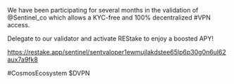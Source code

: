 We have been participating for several months in the validation of @Sentinel_co which allows a KYC-free and 100% decentralized #VPN access.

Delegate to our validator and activate REStake to enjoy a boosted APY!

https://restake.app/sentinel/sentvaloper1ewmujlakdstee65lp6p30g0n6ul62aux7a9fk8

#CosmosEcosystem $DVPN